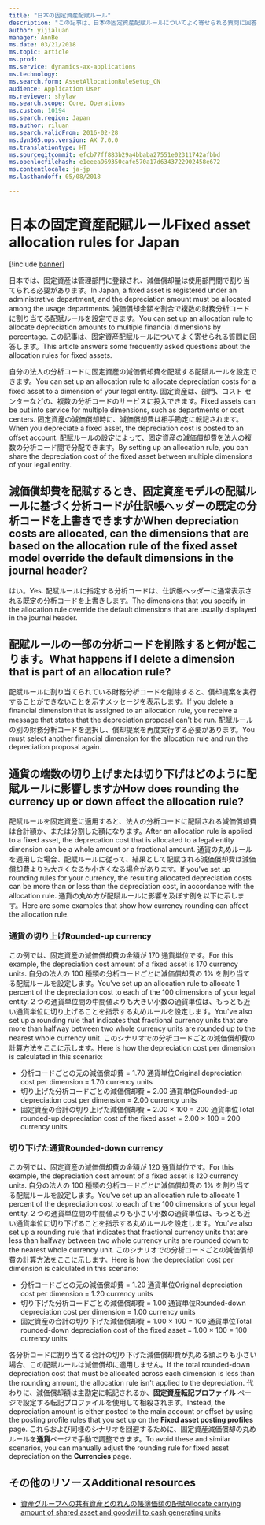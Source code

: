 ```yaml
---
title: "日本の固定資産配賦ルール"
description: "この記事は、日本の固定資産配賦ルールについてよく寄せられる質問に回答します。"
author: yijialuan
manager: AnnBe
ms.date: 03/21/2018
ms.topic: article
ms.prod: 
ms.service: dynamics-ax-applications
ms.technology: 
ms.search.form: AssetAllocationRuleSetup_CN
audience: Application User
ms.reviewer: shylaw
ms.search.scope: Core, Operations
ms.custom: 10194
ms.search.region: Japan
ms.author: riluan
ms.search.validFrom: 2016-02-28
ms.dyn365.ops.version: AX 7.0.0
ms.translationtype: HT
ms.sourcegitcommit: efcb77ff883b29a4bbaba27551e02311742afbbd
ms.openlocfilehash: e1eeea969350cafe570a17d6343722902458e672
ms.contentlocale: ja-jp
ms.lasthandoff: 05/08/2018

---
```


# <a name="fixed-asset-allocation-rules-for-japan"></a><span data-ttu-id="5c060-103">日本の固定資産配賦ルール</span><span class="sxs-lookup"><span data-stu-id="5c060-103">Fixed asset allocation rules for Japan</span></span>

[!include [banner](../includes/banner.md)]

<span data-ttu-id="5c060-104">日本では、固定資産は管理部門に登録され、減価償却量は使用部門間で割り当てられる必要があります。</span><span class="sxs-lookup"><span data-stu-id="5c060-104">In Japan, a fixed asset is registered under an administrative department, and the depreciation amount must be allocated among the usage departments.</span></span> <span data-ttu-id="5c060-105">減価償却金額を割合で複数の財務分析コードに割り当てる配賦ルールを設定できます。</span><span class="sxs-lookup"><span data-stu-id="5c060-105">You can set up an allocation rule to allocate depreciation amounts to multiple financial dimensions by percentage.</span></span> <span data-ttu-id="5c060-106">この記事は、固定資産配賦ルールについてよく寄せられる質問に回答します。</span><span class="sxs-lookup"><span data-stu-id="5c060-106">This article answers some frequently asked questions about the allocation rules for fixed assets.</span></span>

<span data-ttu-id="5c060-107">自分の法人の分析コードに固定資産の減価償却費を配賦する配賦ルールを設定できます。</span><span class="sxs-lookup"><span data-stu-id="5c060-107">You can set up an allocation rule to allocate depreciation costs for a fixed asset to a dimension of your legal entity.</span></span> <span data-ttu-id="5c060-108">固定資産は、部門、コスト センターなどの、複数の分析コードのサービスに投入できます。</span><span class="sxs-lookup"><span data-stu-id="5c060-108">Fixed assets can be put into service for multiple dimensions, such as departments or cost centers.</span></span> <span data-ttu-id="5c060-109">固定資産の減価償却時に、減価償却費は相手勘定に転記されます。</span><span class="sxs-lookup"><span data-stu-id="5c060-109">When you depreciate a fixed asset, the depreciation cost is posted to an offset account.</span></span> <span data-ttu-id="5c060-110">配賦ルールの設定によって、固定資産の減価償却費を法人の複数の分析コード間で分配できます。</span><span class="sxs-lookup"><span data-stu-id="5c060-110">By setting up an allocation rule, you can share the depreciation cost of the fixed asset between multiple dimensions of your legal entity.</span></span>

## <a name="when-depreciation-costs-are-allocated-can-the-dimensions-that-are-based-on-the-allocation-rule-of-the-fixed-asset-model-override-the-default-dimensions-in-the-journal-header"></a><span data-ttu-id="5c060-111">減価償却費を配賦するとき、固定資産モデルの配賦ルールに基づく分析コードが仕訳帳ヘッダーの既定の分析コードを上書きできますか</span><span class="sxs-lookup"><span data-stu-id="5c060-111">When depreciation costs are allocated, can the dimensions that are based on the allocation rule of the fixed asset model override the default dimensions in the journal header?</span></span>
<span data-ttu-id="5c060-112">はい。</span><span class="sxs-lookup"><span data-stu-id="5c060-112">Yes.</span></span> <span data-ttu-id="5c060-113">配賦ルールに指定する分析コードは、仕訳帳ヘッダーに通常表示される既定の分析コードを上書きします。</span><span class="sxs-lookup"><span data-stu-id="5c060-113">The dimensions that you specify in the allocation rule override the default dimensions that are usually displayed in the journal header.</span></span>

## <a name="what-happens-if-i-delete-a-dimension-that-is-part-of-an-allocation-rule"></a><span data-ttu-id="5c060-114">配賦ルールの一部の分析コードを削除すると何が起こります。</span><span class="sxs-lookup"><span data-stu-id="5c060-114">What happens if I delete a dimension that is part of an allocation rule?</span></span>
<span data-ttu-id="5c060-115">配賦ルールに割り当てられている財務分析コードを削除すると、償却提案を実行することができないことを示すメッセージを表示します。</span><span class="sxs-lookup"><span data-stu-id="5c060-115">If you delete a financial dimension that is assigned to an allocation rule, you receive a message that states that the depreciation proposal can't be run.</span></span> <span data-ttu-id="5c060-116">配賦ルールの別の財務分析コードを選択し、償却提案を再度実行する必要があります。</span><span class="sxs-lookup"><span data-stu-id="5c060-116">You must select another financial dimension for the allocation rule and run the depreciation proposal again.</span></span>

## <a name="how-does-rounding-the-currency-up-or-down-affect-the-allocation-rule"></a><span data-ttu-id="5c060-117">通貨の端数の切り上げまたは切り下げはどのように配賦ルールに影響しますか</span><span class="sxs-lookup"><span data-stu-id="5c060-117">How does rounding the currency up or down affect the allocation rule?</span></span>
<span data-ttu-id="5c060-118">配賦ルールを固定資産に適用すると、法人の分析コードに配賦される減価償却費は合計額か、または分割した額になります。</span><span class="sxs-lookup"><span data-stu-id="5c060-118">After an allocation rule is applied to a fixed asset, the deprecation cost that is allocated to a legal entity dimension can be a whole amount or a fractional amount.</span></span> <span data-ttu-id="5c060-119">通貨の丸めルールを適用した場合、配賦ルールに従って、結果として配賦される減価償却費は減価償却費よりも大きくなるか小さくなる場合があります。</span><span class="sxs-lookup"><span data-stu-id="5c060-119">If you've set up rounding rules for your currency, the resulting allocated depreciation costs can be more than or less than the depreciation cost, in accordance with the allocation rule.</span></span> <span data-ttu-id="5c060-120">通貨の丸め方が配賦ルールに影響を及ぼす例を以下に示します。</span><span class="sxs-lookup"><span data-stu-id="5c060-120">Here are some examples that show how currency rounding can affect the allocation rule.</span></span>

### <a name="rounded-up-currency"></a><span data-ttu-id="5c060-121">通貨の切り上げ</span><span class="sxs-lookup"><span data-stu-id="5c060-121">Rounded-up currency</span></span>

<span data-ttu-id="5c060-122">この例では、固定資産の減価償却費の金額が 170 通貨単位です。</span><span class="sxs-lookup"><span data-stu-id="5c060-122">For this example, the depreciation cost amount of a fixed asset is 170 currency units.</span></span> <span data-ttu-id="5c060-123">自分の法人の 100 種類の分析コードごとに減価償却費の 1% を割り当てる配賦ルールを設定します。</span><span class="sxs-lookup"><span data-stu-id="5c060-123">You've set up an allocation rule to allocate 1 percent of the depreciation cost to each of the 100 dimensions of your legal entity.</span></span> <span data-ttu-id="5c060-124">2 つの通貨単位間の中間値よりも大きい小数の通貨単位は、もっとも近い通貨単位に切り上げることを指示する丸めルールを設定します。</span><span class="sxs-lookup"><span data-stu-id="5c060-124">You've also set up a rounding rule that indicates that fractional currency units that are more than halfway between two whole currency units are rounded up to the nearest whole currency unit.</span></span> <span data-ttu-id="5c060-125">このシナリオでの分析コードごとの減価償却費の計算方法をここに示します。</span><span class="sxs-lookup"><span data-stu-id="5c060-125">Here is how the depreciation cost per dimension is calculated in this scenario:</span></span>

-   <span data-ttu-id="5c060-126">分析コードごとの元の減価償却費 = 1.70 通貨単位</span><span class="sxs-lookup"><span data-stu-id="5c060-126">Original depreciation cost per dimension = 1.70 currency units</span></span>
-   <span data-ttu-id="5c060-127">切り上げた分析コードごとの減価償却費 = 2.00 通貨単位</span><span class="sxs-lookup"><span data-stu-id="5c060-127">Rounded-up depreciation cost per dimension = 2.00 currency units</span></span>
-   <span data-ttu-id="5c060-128">固定資産の合計の切り上げた減価償却費 = 2.00 × 100 = 200 通貨単位</span><span class="sxs-lookup"><span data-stu-id="5c060-128">Total rounded-up depreciation cost of the fixed asset = 2.00 × 100 = 200 currency units</span></span>

### <a name="rounded-down-currency"></a><span data-ttu-id="5c060-129">切り下げた通貨</span><span class="sxs-lookup"><span data-stu-id="5c060-129">Rounded-down currency</span></span>

<span data-ttu-id="5c060-130">この例では、固定資産の減価償却費の金額が 120 通貨単位です。</span><span class="sxs-lookup"><span data-stu-id="5c060-130">For this example, the depreciation cost amount of a fixed asset is 120 currency units.</span></span> <span data-ttu-id="5c060-131">自分の法人の 100 種類の分析コードごとに減価償却費の 1% を割り当てる配賦ルールを設定します。</span><span class="sxs-lookup"><span data-stu-id="5c060-131">You've set up an allocation rule to allocate 1 percent of the depreciation cost to each of the 100 dimensions of your legal entity.</span></span> <span data-ttu-id="5c060-132">2 つの通貨単位間の中間値よりも小さい小数の通貨単位は、もっとも近い通貨単位に切り下げることを指示する丸めルールを設定します。</span><span class="sxs-lookup"><span data-stu-id="5c060-132">You've also set up a rounding rule that indicates that fractional currency units that are less than halfway between two whole currency units are rounded down to the nearest whole currency unit.</span></span> <span data-ttu-id="5c060-133">このシナリオでの分析コードごとの減価償却費の計算方法をここに示します。</span><span class="sxs-lookup"><span data-stu-id="5c060-133">Here is how the depreciation cost per dimension is calculated in this scenario:</span></span>

-   <span data-ttu-id="5c060-134">分析コードごとの元の減価償却費 = 1.20 通貨単位</span><span class="sxs-lookup"><span data-stu-id="5c060-134">Original depreciation cost per dimension = 1.20 currency units</span></span>
-   <span data-ttu-id="5c060-135">切り下げた分析コードごとの減価償却費 = 1.00 通貨単位</span><span class="sxs-lookup"><span data-stu-id="5c060-135">Rounded-down depreciation cost per dimension = 1.00 currency units</span></span>
-   <span data-ttu-id="5c060-136">固定資産の合計の切り下げた減価償却費 = 1.00 × 100 = 100 通貨単位</span><span class="sxs-lookup"><span data-stu-id="5c060-136">Total rounded-down depreciation cost of the fixed asset = 1.00 × 100 = 100 currency units</span></span>

<span data-ttu-id="5c060-137">各分析コードに割り当てる合計の切り下げた減価償却費が丸める額よりも小さい場合、この配賦ルールは減価償却に適用しません。</span><span class="sxs-lookup"><span data-stu-id="5c060-137">If the total rounded-down depreciation cost that must be allocated across each dimension is less than the rounding amount, the allocation rule isn't applied to the depreciation.</span></span> <span data-ttu-id="5c060-138">代わりに、減価償却額は主勘定に転記されるか、**固定資産転記プロファイル**  ページで設定する転記プロファイルを使用して相殺されます。</span><span class="sxs-lookup"><span data-stu-id="5c060-138">Instead, the depreciation amount is either posted to the main account or offset by using the posting profile rules that you set up on the **Fixed asset posting profiles** page.</span></span> <span data-ttu-id="5c060-139">これらおよび同様のシナリオを回避するために、固定資産減価償却の丸めルールを**通貨**ページで手動で調整できます。</span><span class="sxs-lookup"><span data-stu-id="5c060-139">To avoid these and similar scenarios, you can manually adjust the rounding rule for fixed asset depreciation on the **Currencies** page.</span></span>

## <a name="additional-resources"></a><span data-ttu-id="5c060-140">その他のリソース</span><span class="sxs-lookup"><span data-stu-id="5c060-140">Additional resources</span></span>
- [<span data-ttu-id="5c060-141">資産グループへの共有資産とのれんの帳簿価額の配賦</span><span class="sxs-lookup"><span data-stu-id="5c060-141">Allocate carrying amount of shared asset and goodwill to cash generating units</span></span>](./tasks/allocate-carrying-amount.md)

